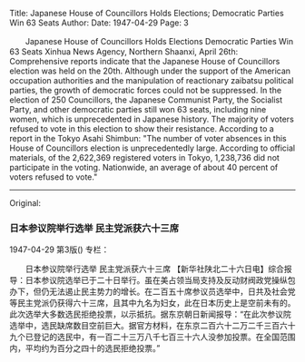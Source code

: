 Title: Japanese House of Councillors Holds Elections; Democratic Parties Win 63 Seats
Author:
Date: 1947-04-29
Page: 3

　　Japanese House of Councillors Holds Elections
    Democratic Parties Win 63 Seats
    Xinhua News Agency, Northern Shaanxi, April 26th: Comprehensive reports indicate that the Japanese House of Councillors election was held on the 20th. Although under the support of the American occupation authorities and the manipulation of reactionary zaibatsu political parties, the growth of democratic forces could not be suppressed. In the election of 250 Councillors, the Japanese Communist Party, the Socialist Party, and other democratic parties still won 63 seats, including nine women, which is unprecedented in Japanese history. The majority of voters refused to vote in this election to show their resistance. According to a report in the Tokyo Asahi Shimbun: "The number of voter absences in this House of Councillors election is unprecedentedly large. According to official materials, of the 2,622,369 registered voters in Tokyo, 1,238,736 did not participate in the voting. Nationwide, an average of about 40 percent of voters refused to vote."



<hr /> 

Original: 


### 日本参议院举行选举  民主党派获六十三席

1947-04-29
第3版()
专栏：

　　日本参议院举行选举
    民主党派获六十三席
    【新华社陕北二十六日电】综合报导：日本参议院选举已于二十日举行。虽在美占领当局支持及反动财阀政党操纵包办下，但仍无法遏止民主势力的增长。在二百五十席参议员选举中，日共及社会党等民主党派仍获得六十三席，且其中九名为妇女，此在日本历史上是空前未有的。此次选举大多数选民拒绝投票，以示抵抗。据东京朝日新闻报导：“在此次参议院选举中，选民缺席数目空前巨大。据官方材料，在东京二百六十二万二千三百六十九个已登记的选民中，有一百二十三万八千七百三十六人没参加投票。在全国范围内，平均约为百分之四十的选民拒绝投票。”
